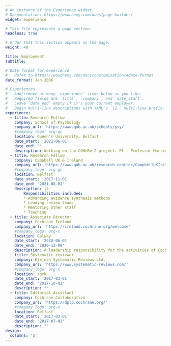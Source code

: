 ```yaml
---
# An instance of the Experience widget.
# Documentation: https://wowchemy.com/docs/page-builder/
widget: experience

# This file represents a page section.
headless: true

# Order that this section appears on the page.
weight: 40

title: Employment
subtitle:

# Date format for experience
#   Refer to https://wowchemy.com/docs/customization/#date-format
date_format: Jan 2006

# Experiences.
#   Add/remove as many `experience` items below as you like.
#   Required fields are `title`, `company`, and `date_start`.
#   Leave `date_end` empty if it's your current employer.
#   Begin multi-line descriptions with YAML's `|2-` multi-line prefix.
experience:
  - title: Research Fellow 
    company: School of Psychology
    company_url: 'https://www.qub.ac.uk/schools/psy/'
    #company_logo: org-gc
    location: Queen's University, Belfast
    date_start: '2021-06-01'
    date_end: ''
    description: Working on the COHeRe 2 project. PI - Professor Martin Dempster.        
  - title: Research Fellow 
    company: Campbell UK & Ireland
    company_url: 'https://www.qub.ac.uk/research-centres/CampbellUKIreland/'
    #company_logo: org-gc
    location: Belfast
    date_start: '2017-11-01'
    date_end: '2021-08-01'
    description: |2-
        Responsibilities included:        
        * Advancing evidence synthesis methods
        * Leading review teams
        * Mentoring other staff
        * Teaching       
  - title: Associate Director
    company: Cochrane Ireland
    company_url: 'https://ireland.cochrane.org/welcome'
    #company_logo: org-x
    location: Galway
    date_start: '2020-06-01'
    date_end: '2020-12-09'
    description: A leadership responsibility for the activities of Cochrane Ireland with a focus on developing and maintaining strategic partnerships in the Cochrane community 
  - title: Systematic reviewer
    company: Klejnen Systematic Reviews Ltd.
    company_url: 'https://www.systematic-reviews.com/'
    #company_logo: org-x
    location: York
    date_start: '2017-03-01'
    date_end: '2017-10-01'
    description: "" 
  - title: Editorial Assistant
    company: Cochrane Collaboration
    company_url: 'https://dplp.cochrane.org/'
    #company_logo: org-x
    location: Belfast
    date_start: '2017-03-01'
    date_end: '2017-07-01'
    description: "" 
design:
  columns: '5'
---
```

